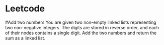 # Leetcode

#Add two numbers
You are given two non-empty linked lists representing two non-negative integers. 
The digits are stored in reverse order, and each of their nodes contains a single digit. Add the two numbers and return the sum as a linked list.
